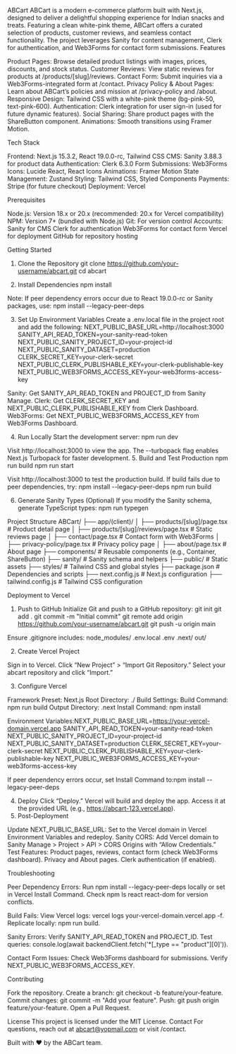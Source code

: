 ABCart
ABCart is a modern e-commerce platform built with Next.js, designed to deliver a delightful shopping experience for Indian snacks and treats. Featuring a clean white-pink theme, ABCart offers a curated selection of products, customer reviews, and seamless contact functionality. The project leverages Sanity for content management, Clerk for authentication, and Web3Forms for contact form submissions.
Features

Product Pages: Browse detailed product listings with images, prices, discounts, and stock status.
Customer Reviews: View static reviews for products at /products/[slug]/reviews.
Contact Form: Submit inquiries via a Web3Forms-integrated form at /contact.
Privacy Policy & About Pages: Learn about ABCart’s policies and mission at /privacy-policy and /about.
Responsive Design: Tailwind CSS with a white-pink theme (bg-pink-50, text-pink-600).
Authentication: Clerk integration for user sign-in (used for future dynamic features).
Social Sharing: Share product pages with the ShareButton component.
Animations: Smooth transitions using Framer Motion.

Tech Stack

Frontend: Next.js 15.3.2, React 19.0.0-rc, Tailwind CSS
CMS: Sanity 3.88.3 for product data
Authentication: Clerk 6.3.0
Form Submissions: Web3Forms
Icons: Lucide React, React Icons
Animations: Framer Motion
State Management: Zustand
Styling: Tailwind CSS, Styled Components
Payments: Stripe (for future checkout)
Deployment: Vercel

Prerequisites

Node.js: Version 18.x or 20.x (recommended: 20.x for Vercel compatibility)
NPM: Version 7+ (bundled with Node.js)
Git: For version control
Accounts:
Sanity for CMS
Clerk for authentication
Web3Forms for contact form
Vercel for deployment
GitHub for repository hosting



Getting Started
1. Clone the Repository
   git clone https://github.com/your-username/abcart.git
   cd abcart

2. Install Dependencies
   npm install

Note: If peer dependency errors occur due to React 19.0.0-rc or Sanity packages, use:
npm install --legacy-peer-deps

3. Set Up Environment Variables
   Create a .env.local file in the project root and add the following:
   NEXT_PUBLIC_BASE_URL=http://localhost:3000
   SANITY_API_READ_TOKEN=your-sanity-read-token
   NEXT_PUBLIC_SANITY_PROJECT_ID=your-project-id
   NEXT_PUBLIC_SANITY_DATASET=production
   CLERK_SECRET_KEY=your-clerk-secret
   NEXT_PUBLIC_CLERK_PUBLISHABLE_KEY=your-clerk-publishable-key
   NEXT_PUBLIC_WEB3FORMS_ACCESS_KEY=your-web3forms-access-key


Sanity: Get SANITY_API_READ_TOKEN and PROJECT_ID from Sanity Manage.
Clerk: Get CLERK_SECRET_KEY and NEXT_PUBLIC_CLERK_PUBLISHABLE_KEY from Clerk Dashboard.
Web3Forms: Get NEXT_PUBLIC_WEB3FORMS_ACCESS_KEY from Web3Forms Dashboard.

4. Run Locally
   Start the development server:
   npm run dev

Visit http://localhost:3000 to view the app. The --turbopack flag enables Next.js Turbopack for faster development.
5. Build and Test Production
   npm run build
   npm run start

Visit http://localhost:3000 to test the production build. If build fails due to peer dependencies, try:
npm install --legacy-peer-deps
npm run build

6. Generate Sanity Types (Optional)
   If you modify the Sanity schema, generate TypeScript types:
   npm run typegen

Project Structure
ABCart/
├── app/(client)/
│   ├── products/[slug]/page.tsx        # Product detail page
│   ├── products/[slug]/reviews/page.tsx # Static reviews page
│   ├── contact/page.tsx               # Contact form with Web3Forms
│   ├── privacy-policy/page.tsx        # Privacy policy page
│   ├── about/page.tsx                 # About page
├── components/                        # Reusable components (e.g., Container, ShareButton)
├── sanity/                            # Sanity schema and helpers
├── public/                            # Static assets
├── styles/                            # Tailwind CSS and global styles
├── package.json                       # Dependencies and scripts
├── next.config.js                     # Next.js configuration
├── tailwind.config.js                 # Tailwind CSS configuration

Deployment to Vercel
1. Push to GitHub
   Initialize Git and push to a GitHub repository:
   git init
   git add .
   git commit -m "Initial commit"
   git remote add origin https://github.com/your-username/abcart.git
   git push -u origin main

Ensure .gitignore includes:
node_modules/
.env.local
.env
.next/
out/

2. Create Vercel Project

Sign in to Vercel.
Click “New Project” > “Import Git Repository.”
Select your abcart repository and click “Import.”

3. Configure Vercel

Framework Preset: Next.js
Root Directory: ./
Build Settings:
Build Command: npm run build
Output Directory: .next
Install Command: npm install


Environment Variables:NEXT_PUBLIC_BASE_URL=https://your-vercel-domain.vercel.app
SANITY_API_READ_TOKEN=your-sanity-read-token
NEXT_PUBLIC_SANITY_PROJECT_ID=your-project-id
NEXT_PUBLIC_SANITY_DATASET=production
CLERK_SECRET_KEY=your-clerk-secret
NEXT_PUBLIC_CLERK_PUBLISHABLE_KEY=your-clerk-publishable-key
NEXT_PUBLIC_WEB3FORMS_ACCESS_KEY=your-web3forms-access-key


If peer dependency errors occur, set Install Command to:npm install --legacy-peer-deps



4. Deploy
   Click “Deploy.” Vercel will build and deploy the app. Access it at the provided URL (e.g., https://abcart-123.vercel.app).
5. Post-Deployment

Update NEXT_PUBLIC_BASE_URL: Set to the Vercel domain in Vercel Environment Variables and redeploy.
Sanity CORS: Add Vercel domain to Sanity Manage > Project > API > CORS Origins with “Allow Credentials.”
Test Features:
Product pages, reviews, contact form (check Web3Forms dashboard).
Privacy and About pages.
Clerk authentication (if enabled).



Troubleshooting

Peer Dependency Errors:
Run npm install --legacy-peer-deps locally or set in Vercel Install Command.
Check npm ls react react-dom for version conflicts.


Build Fails:
View Vercel logs: vercel logs your-vercel-domain.vercel.app -f.
Replicate locally: npm run build.


Sanity Errors:
Verify SANITY_API_READ_TOKEN and PROJECT_ID.
Test queries: console.log(await backendClient.fetch('*[_type == "product"][0]')).


Contact Form Issues:
Check Web3Forms dashboard for submissions.
Verify NEXT_PUBLIC_WEB3FORMS_ACCESS_KEY.



Contributing

Fork the repository.
Create a branch: git checkout -b feature/your-feature.
Commit changes: git commit -m "Add your feature".
Push: git push origin feature/your-feature.
Open a Pull Request.

License
This project is licensed under the MIT License.
Contact
For questions, reach out at abcart@yopmail.com or visit /contact.

Built with ❤️ by the ABCart team.
